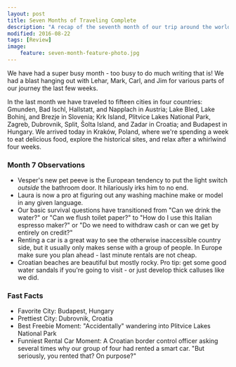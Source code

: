 ```yaml
---
layout: post
title: Seven Months of Traveling Complete
description: "A recap of the seventh month of our trip around the world."
modified: 2016-08-22
tags: [Review]
image:
    feature: seven-month-feature-photo.jpg
---
```


We have had a super busy month - too busy to do much writing that is! We had a blast hanging out with Lehar, Mark, Carl, and Jim for various parts of our journey the last few weeks. 

In the last month we have traveled to fifteen cities in four countries: Gmunden, Bad Ischl, Hallstatt, and Napplach in Austria; Lake Bled, Lake Bohinj, and Brezje in Slovenia; Krk Island, Plitvice Lakes National Park, Zagreb, Dubrovnik, Split, Šolta Island, and Zadar in Croatia; and Budapest in Hungary. We arrived today in Kraków, Poland, where we're spending a week to eat delicious food, explore the historical sites, and relax after a whirlwind four weeks.


### Month 7 Observations

- Vesper's new pet peeve is the European tendency to put the light switch *outside* the bathroom door. It hilariously irks him to no end.
- Laura is now a pro at figuring out any washing machine make or model in any given language.
- Our basic survival questions have transitioned from "Can we drink the water?" or "Can we flush toilet paper?" to "How do I use this Italian espresso maker?" or "Do we need to withdraw cash or can we get by entirely on credit?"
- Renting a car is a great way to see the otherwise inaccessible country side, but it usually only makes sense with a group of people. In Europe make sure you plan ahead - last minute rentals are not cheap.
- Croatian beaches are beautiful but mostly rocky. Pro tip: get some good water sandals if you're going to visit - or just develop thick calluses like we did.

### Fast Facts

- Favorite City: Budapest, Hungary
- Prettiest City: Dubrovnik, Croatia
- Best Freebie Moment: "Accidentally" wandering into Plitvice Lakes National Park
- Funniest Rental Car Moment: A Croatian border control officer asking several times why our group of four had rented a smart car. "But seriously, you rented that? On purpose?"
